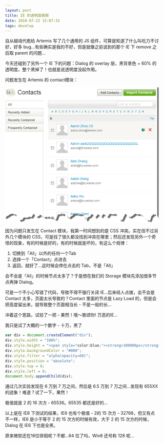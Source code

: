 ```yaml
---
layout: post
title: IE 的透明度极限
date: 2010-07-22 15:07:32
tags: develop
---
```


自从越俎代庖给 Artemis 写了几个通用的 JS 组件，可算是知道了什么叫吃力不讨好，好多 bug...有些确实是我的不好，但是就像之前说到的那个 IE 下 remove 之后取 parent 的问题...

今天还碰到了另外一个 IE 下的问题：Dialog 的 overlay 层，黑背景色 + 60% 的透明度，整个黑掉了！也就是说透明度没起作用。

问题发生在 Artemis 的 contact模块：

![](/images/posts/artemis_contact.png)

因为问题只发生在 Contact 模块，我第一时间想到的是 CSS 冲突。实在信不过另外几个模块的 CSS，可是找了很久都没找到冲突在哪里；然后还发现另外一个奇怪的现象，有的时候是好的，有的时候就是坏的，有这么个规律：

1. 切换到「All」以外的任何一个Tab
2. 选择一个「Contact」点进去
3. 返回，就好了...这时候会停在点击的 Tab，不是「All」

会不会是「All」的时候节点太多了？于是想在我们的 Storage 模块先添加很多节点再弹 Dialog。

可是一个不小心写错了代码，导致不得不强行关闭 IE...后来经人点拨，会不会是 Contact 太多，页面太长导致的？Contact 里面的节点是 Lazy Load 的，但是会把高度留出来，就导致整个页面相当长 - 不是一般的长...

冲着这个思路，试验了一把 - 果然！哦～歌颂你! 万恶的IE...

我只是试了大概的一个数字 - 十万，黑了

```js
var div = document.createElement("div");
div.style.width = "100%";
div.style.height = "<span style="color:blue;"><strong>100000px</strong></span>";
div.style.backgroundColor = "#000";
div.style.filter = "alpha(opacity=60)";
div.style.position = "absolute";
div.style.top = 0;
div.style.left = 0;
document.body.appendChild(div);
```

通过几次实验发现在 6 万到 7 万之间，然后是 6.5 万到 7 万之间...发现有 655XX 的迹象！难道？试了一下，果然！

极值就是 2 的 16 次方 - 65536。65535 都还是好的...

以上是在 IE8 下测试的结果，IE6 也有个极值 - 2的 15 次方 - 32768，但又有点不一样，IE6 是小于等于 2 的 15 次方的时候有效，大于 2 的 15 次方的时候，Dialog 在 IE6 下也是全黑。

原来微软还在16位徘徊呢？不都...64 位了吗，Win8 还号称 128 呢...